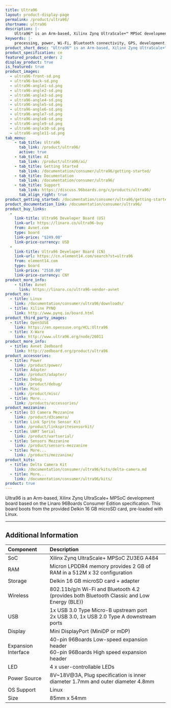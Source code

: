 ```yaml
---
title: Ultra96
layout: product-display-page
permalink: /product/ultra96/
shortname: ultra96
description: |-
    Ultra96™ is an Arm-based, Xilinx Zynq UltraScale+™ MPSoC development board based on the Linaro 96Boards Consumer Edition specification. This board boots from the provided Delkin 16 GB microSD card, pre-loaded with Linux.
keywords: |-
    processing, power, Wi-Fi, Bluetooth connectivity, GPS, development, board, mid-tier, xilinx, fpga, processor, low cost, Product, Development, Platform
product_short_desc: "Ultra96™ is an Arm-based, Xilinx Zynq UltraScale+™ MPSoC development board"
product_specification: ce
featured_product_order: 2
display_product: true
is_featured: true
product_images:
  - ultra96-front-sd.png
  - ultra96-back-sd.png
  - ultra96-angle1-sd.png
  - ultra96-angle2-sd.png
  - ultra96-angle3-sd.png
  - ultra96-angle4-sd.png
  - ultra96-angle5-sd.png
  - ultra96-angle6-sd.png
  - ultra96-angle7-sd.png
  - ultra96-angle8-sd.png
  - ultra96-angle9-sd.png
  - ultra96-angle10-sd.png
  - ultra96-angle11-sd.png
tab_menu:
    - tab_title: Ultra96
      tab_link: /product/ultra96/
      active: true
    - tab_title: AI
      tab_link: /product/ultra96/ai/
    - tab_title: Getting Started
      tab_link: /documentation/consumer/ultra96/getting-started/
    - tab_title: Documentation
      tab_link: /documentation/consumer/ultra96/
    - tab_title: Support
      tab_link: https://discuss.96boards.org/c/products/ultra96/
      tab_align_right: true
product_getting_started: /documentation/consumer/ultra96/getting-started/
product_documentation_link: /documentation/consumer/ultra96/
product_buy_links:
  -
    link-title: Ultra96 Developer Board (US)
    link-url: https://linaro.co/ultra96-buy
    from: Avnet.com
    type: board
    link-price: "$249.00"
    link-price-currency: USD
  -
    link-title: Ultra96 Developer Board (CN)
    link-url: https://cn.element14.com/search?st=ultra96
    from: element14.com
    type: board
    link-price: "2510.00"
    link-price-currency: CNY
product_more_info:
    - title: Avnet
      link: https://linaro.co/ultra96-vendor-avnet
product_os:
  - title: Linux
    link: /documentation/consumer/ultra96/downloads/
  - title: Xilinx PYNQ
    link: http://www.pynq.io/board.html
product_third_party_images:
  - title: OpenSUSE
    link: https://en.opensuse.org/HCL:Ultra96
  - title: X-Ware
    link: http://www.ultra96.org/node/26011
product_more_info:
  - title: Avnet Zedboard
    link: http://zedboard.org/product/ultra96
product_accessories:
  - title: Power
    link: /product/power/
  - title: Adapter
    link: /product/adapter/
  - title: Debug
    link: /product/debug/
  - title: Misc
    link: /product/misc/
  - title: More...
    link: /products/accessories/
product_mezzanine:
  - title: D3 Camera Mezzanine
    link: /product/d3camera/
  - title: Link Sprite Sensor Kit
    link: /product/linkspritesensorkit/
  - title: UART Serial
    link: /product/uartserial/
  - title: Sensors Mezzanine
    link: /product/sensors-mezzanine
  - title: More...
    link: /products/mezzanine/
product_kits:
  - title: Delta Camera Kit
    link: /documentation/consumer/ultra96/kits/delta-camera.md
  - title: More...
    link: /documentation/consumer/ultra96/kits/
product: true
---
```

Ultra96 is an Arm-based, Xilinx Zynq UltraScale+ MPSoC development board based on the Linaro 96Boards Consumer Edition specification. This board boots from the provided Delkin 16 GB microSD card, pre-loaded with Linux.

***

## Additional Information

|   Component          |   Description                                                                                    |
|:---------------------|:-------------------------------------------------------------------------------------------------|
|  SoC                 | Xilinx Zynq UltraScale+ MPSoC ZU3EG A484                                                         |
|  RAM                 | Micron LPDDR4 memory provides 2 GB of RAM in a 512M x 32 configuration                           |
|  Storage             | Delkin 16 GB microSD card + adapter                                                              |
|  Wireless            | 802.11b/g/n Wi-Fi and Bluetooth 4.2 (provides both Bluetooth Classic and Low Energy (BLE))       |
|  USB                 | 1x USB 3.0 Type Micro-B upstream port<br>2x USB 3.0, 1x USB 2.0 Type A downstream ports          |
|  Display             | Mini DisplayPort (MiniDP or mDP)                                                                 |
|  Expansion Interface | 40-pin 96Boards Low-speed expansion header<br>60-pin 96Boards High speed expansion header        |
|  LED                 | 4 x user-controllable LEDs                                                                       |
|  Power Source        | 8V~18V@3A, Plug specification is inner diameter 1.7mm and outer diameter 4.8mm                   |
|  OS Support          | Linux                                                                                        |
|  Size                | 85mm x 54mm                                                                                      |
